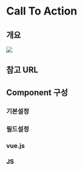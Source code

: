 # Call To Action

## 개요&#x20;

![](../../.gitbook/assets/fireshot\_05.png)

## 참고 URL



## Component 구성&#x20;

### 기본설정

### 필드설정&#x20;

### vue.js

### JS
